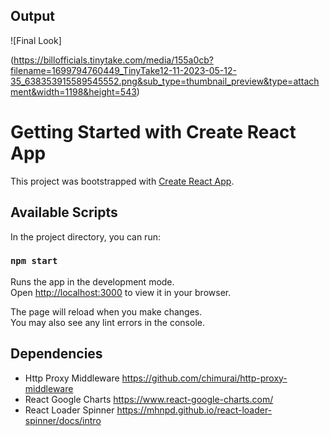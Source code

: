 ## Output

![Final Look]

(https://billofficials.tinytake.com/media/155a0cb?filename=1699794760449_TinyTake12-11-2023-05-12-35_638353915589545552.png&sub_type=thumbnail_preview&type=attachment&width=1198&height=543)

# Getting Started with Create React App

This project was bootstrapped with [Create React App](https://github.com/facebook/create-react-app).

## Available Scripts

In the project directory, you can run:

### `npm start`

Runs the app in the development mode.\
Open [http://localhost:3000](http://localhost:3000) to view it in your browser.

The page will reload when you make changes.\
You may also see any lint errors in the console.

## Dependencies

- Http Proxy Middleware
  https://github.com/chimurai/http-proxy-middleware
- React Google Charts
  https://www.react-google-charts.com/
- React Loader Spinner
  https://mhnpd.github.io/react-loader-spinner/docs/intro
